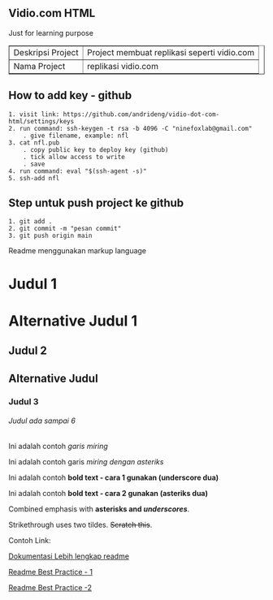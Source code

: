 ## Vidio.com HTML
Just for learning purpose

<table border="1">
    <tr>
        <td>Deskripsi Project</td>
        <td>Project membuat replikasi seperti vidio.com</td>
    </tr>
    <tr>
        <td>Nama Project</td>
        <td>replikasi vidio.com</td>
    </tr>
</table>

## How to add key - github

```
1. visit link: https://github.com/andrideng/vidio-dot-com-html/settings/keys
2. run command: ssh-keygen -t rsa -b 4096 -C "ninefoxlab@gmail.com"
    . give filename, example: nfl
3. cat nfl.pub
    . copy public key to deploy key (github)
    . tick allow access to write
    . save
4. run command: eval "$(ssh-agent -s)"
5. ssh-add nfl
```

## Step untuk push project ke github
```
1. git add .
2. git commit -m "pesan commit"
3. git push origin main
```

Readme menggunakan markup language

# Judul 1
Alternative Judul 1
===================

## Judul 2
Alternative Judul
-----------------

### Judul 3

###### Judul ada sampai 6


Ini adalah contoh _garis miring_ 

Ini adalah contoh garis *miring dengan asteriks*

Ini adalah contoh __bold text - cara 1 gunakan (underscore dua)__

Ini adalah contoh **bold text - cara 2 gunakan (asteriks dua)**

Combined emphasis with **asterisks and _underscores_**.

Strikethrough uses two tildes. ~~Scratch this~~.


Contoh Link:

[Dokumentasi Lebih lengkap readme](https://github.com/adam-p/markdown-here/wiki/Markdown-Cheatsheet)

[Readme Best Practice - 1](https://www.freecodecamp.org/news/how-to-write-a-good-readme-file/)

[Readme Best Practice -2](https://github.com/jehna/readme-best-practices)